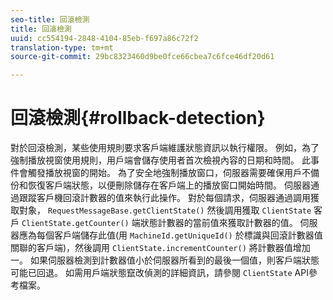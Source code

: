 ```yaml
---
seo-title: 回滾檢測
title: 回滾檢測
uuid: cc554194-2848-4104-85eb-f697a86c72f2
translation-type: tm+mt
source-git-commit: 29bc8323460d9be0fce66cbea7c6fce46df20d61

---
```



# 回滾檢測{#rollback-detection}

對於回滾檢測，某些使用規則要求客戶端維護狀態資訊以執行權限。 例如，為了強制播放視窗使用規則，用戶端會儲存使用者首次檢視內容的日期和時間。 此事件會觸發播放視窗的開始。 為了安全地強制播放窗口，伺服器需要確保用戶不備份和恢復客戶端狀態，以便刪除儲存在客戶端上的播放窗口開始時間。 伺服器通過跟蹤客戶機回滾計數器的值來執行此操作。 對於每個請求，伺服器通過調用獲取對象， `RequestMessageBase.getClientState()` 然後調用獲取 `ClientState` 客戶 `ClientState.getCounter()` 端狀態計數器的當前值來獲取計數器的值。 伺服器應為每個客戶端儲存此值(用 `MachineId.getUniqueId()` 於標識與回滾計數器值關聯的客戶端)，然後調用 `ClientState.incrementCounter()` 將計數器值增加一。 如果伺服器檢測到計數器值小於伺服器所看到的最後一個值，則客戶端狀態可能已回退。 如需用戶端狀態竄改偵測的詳細資訊，請參閱 `ClientState` API參考檔案。
